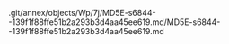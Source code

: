 .git/annex/objects/Wp/7j/MD5E-s6844--139f1f88ffe51b2a293b3d4aa45ee619.md/MD5E-s6844--139f1f88ffe51b2a293b3d4aa45ee619.md